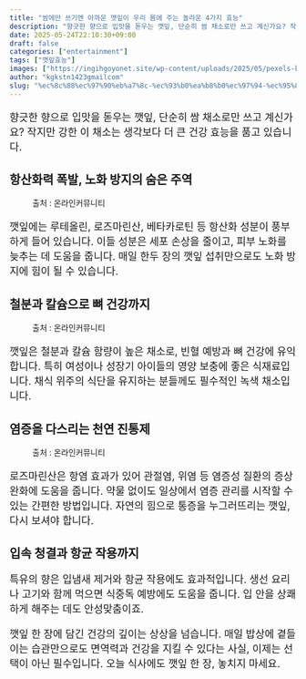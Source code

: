 ```yaml
---
title: "쌈에만 쓰기엔 아까운 깻잎이 우리 몸에 주는 놀라운 4가지 효능"
description: "향긋한 향으로 입맛을 돋우는 깻잎, 단순히 쌈 채소로만 쓰고 계신가요? 작지만 강한 이 채소는 생각보다 더 큰 건강 효능을 품고 있습니다."
date: 2025-05-24T22:10:30+09:00
draft: false
categories: ["entertainment"]
tags: ["깻잎효능"]
images: ["https://ingihgoyonet.site/wp-content/uploads/2025/05/pexels-kristina-snowasp-81019562-9986235-679x1024.jpg", "https://ingihgoyonet.site/wp-content/uploads/2025/05/ChatGPT-Image-2025년-5월-24일-오후-10_08_21.png", "https://ingihgoyonet.site/wp-content/uploads/2025/05/ChatGPT-Image-2025년-5월-24일-오후-10_10_10.png"]
author: "kgkstn1423gmailcom"
slug: "%ec%8c%88%ec%97%90%eb%a7%8c-%ec%93%b0%ea%b8%b0%ec%97%94-%ec%95%84%ea%b9%8c%ec%9a%b4-%ea%b9%bb%ec%9e%8e%ec%9d%b4-%ec%9a%b0%eb%a6%ac-%eb%aa%b8%ec%97%90-%ec%a3%bc%eb%8a%94-%eb%86%80%eb%9d%bc%ec%9a%b4-4"
---
```


<p style="font-size:18px">향긋한 향으로 입맛을 돋우는 깻잎, 단순히 쌈 채소로만 쓰고 계신가요? 작지만 강한 이 채소는 생각보다 더 큰 건강 효능을 품고 있습니다.</p> <h2 >항산화력 폭발, 노화 방지의 숨은 주역</h2> <figure ><img src="https://ingihgoyonet.site/wp-content/uploads/2025/05/pexels-kristina-snowasp-81019562-9986235-679x1024.jpg" alt="" style="aspect-ratio:16/9;object-fit:cover"/><figcaption >출처 : 온라인커뮤니티</figcaption></figure> <p style="font-size:18px">깻잎에는 루테올린, 로즈마린산, 베타카로틴 등 항산화 성분이 풍부하게 들어 있습니다. 이들 성분은 세포 손상을 줄이고, 피부 노화를 늦추는 데 도움을 줍니다. 매일 한두 장의 깻잎 섭취만으로도 노화 방지에 힘이 될 수 있습니다.</p> <h2 >철분과 칼슘으로 뼈 건강까지</h2> <figure ><img src="https://ingihgoyonet.site/wp-content/uploads/2025/05/ChatGPT-Image-2025년-5월-24일-오후-10_08_21.png" alt="" style="aspect-ratio:16/9;object-fit:cover"/><figcaption >출처 : 온라인커뮤니티</figcaption></figure> <p style="font-size:18px">깻잎은 철분과 칼슘 함량이 높은 채소로, 빈혈 예방과 뼈 건강에 유익합니다. 특히 여성이나 성장기 아이들의 영양 보충에 좋은 식재료입니다. 채식 위주의 식단을 유지하는 분들께도 필수적인 녹색 채소입니다.</p> <h2 >염증을 다스리는 천연 진통제</h2> <figure ><img src="https://ingihgoyonet.site/wp-content/uploads/2025/05/ChatGPT-Image-2025년-5월-24일-오후-10_10_10.png" alt="" style="aspect-ratio:16/9;object-fit:cover"/><figcaption >출처 : 온라인커뮤니티</figcaption></figure> <p style="font-size:18px">로즈마린산은 항염 효과가 있어 관절염, 위염 등 염증성 질환의 증상 완화에 도움을 줍니다. 약물 없이도 일상에서 염증 관리를 시작할 수 있는 간편한 방법입니다. 자연의 힘으로 통증을 누그러뜨리는 깻잎, 다시 보셔야 합니다.</p> <h2 >입속 청결과 항균 작용까지</h2> <p style="font-size:18px">특유의 향은 입냄새 제거와 항균 작용에도 효과적입니다. 생선 요리나 고기와 함께 먹으면 식중독 예방에도 도움을 줍니다. 입 안을 상쾌하게 해주는 데도 안성맞춤이죠.</p> <p style="font-size:18px">깻잎 한 장에 담긴 건강의 깊이는 상상을 넘습니다. 매일 밥상에 곁들이는 습관만으로도 면역력과 건강을 지킬 수 있다는 사실, 이제는 선택이 아닌 필수입니다. 오늘 식사에도 깻잎 한 장, 놓치지 마세요.</p>